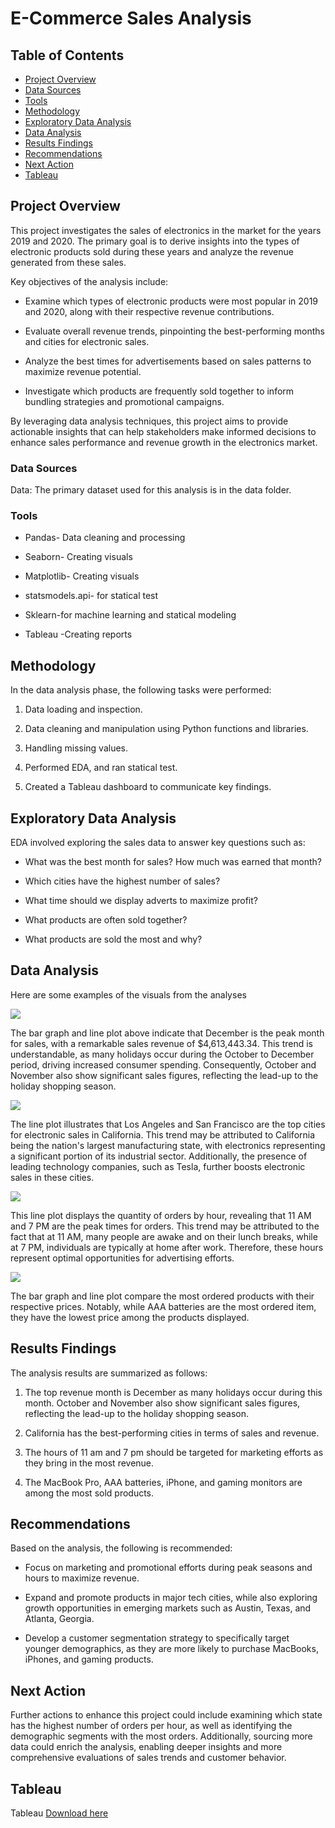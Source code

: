 # E-Commerce Sales Analysis

## Table of Contents 

- [Project Overview](#project-overview)
- [Data Sources ](#data-sources)
- [Tools](#tools)
- [Methodology](#methodology)
- [Exploratory Data Analysis](#exploratory-data-analysis)
- [Data Analysis](#data-analysis) 
- [Results Findings](#results-findings)
- [Recommendations](#recommendations)
- [Next Action](#next-action)
- [Tableau](#tableau)

## Project Overview 
This project investigates the sales of electronics in the market for the years 2019 and 2020. The primary goal is to derive insights into the types of electronic products sold during these years and analyze the revenue generated from these sales.

Key objectives of the analysis include:

  - Examine which types of electronic products were most popular in 2019 and 2020, along with their respective revenue contributions.

  - Evaluate overall revenue trends, pinpointing the best-performing months and cities for electronic sales.
    
  - Analyze the best times for advertisements based on sales patterns to maximize revenue potential.
  
  - Investigate which products are frequently sold together to inform bundling strategies and promotional campaigns.

By leveraging data analysis techniques, this project aims to provide actionable insights that can help stakeholders make informed decisions to enhance sales performance and revenue growth in the electronics market.

### Data Sources 

Data: The primary dataset used for this analysis is in the data folder. 

### Tools 

- Pandas- Data cleaning and processing
  
- Seaborn- Creating visuals
  
- Matplotlib- Creating visuals
  
- statsmodels.api- for statical test
  
- Sklearn-for machine learning and statical modeling
  
- Tableau -Creating reports

## Methodology 
  In the data analysis phase, the following tasks were performed:
  
  1. Data loading and inspection.
     
  2. Data cleaning and manipulation using Python functions and libraries.
     
  3. Handling missing values.
     
  4. Performed EDA, and ran statical test.
     
  5. Created a Tableau dashboard to communicate key findings. 

## Exploratory Data Analysis

EDA involved exploring the sales data to answer key questions such as: 

- What was the best month for sales? How much was earned that month?
  
- Which cities have the highest number of sales?
  
- What time should we display adverts to maximize profit?
  
- What products are often sold together?
  
- What products are sold the most and why?

## Data Analysis 
Here are some examples of the visuals from the analyses 

![](image/Best_Month_for_Sales.jpg)

The bar graph and line plot above indicate that December is the peak month for sales, with a remarkable sales revenue of $4,613,443.34. This trend is understandable, as many holidays occur during the October to December period, driving increased consumer spending. Consequently, October and November also show significant sales figures, reflecting the lead-up to the holiday shopping season. 


![](image/2Best_city_for_Sales.jpg)

The line plot illustrates that Los Angeles and San Francisco are the top cities for electronic sales in California. This trend may be attributed to California being the nation's largest manufacturing state, with electronics representing a significant portion of its industrial sector. Additionally, the presence of leading technology companies, such as Tesla, further boosts electronic sales in these cities. 


![](image/order_by_hour.jpg)

This line plot displays the quantity of orders by hour, revealing that 11 AM and 7 PM are the peak times for orders. This trend may be attributed to the fact that at 11 AM, many people are awake and on their lunch breaks, while at 7 PM, individuals are typically at home after work. Therefore, these hours represent optimal opportunities for advertising efforts.


![](image/Product_ordered_price.jpg) 


The bar graph and line plot compare the most ordered products with their respective prices. Notably, while AAA batteries are the most ordered item, they have the lowest price among the products displayed.


## Results Findings
The analysis results are summarized as follows: 

1. The top revenue month is December as many holidays occur during this month. October and November also show significant sales figures, reflecting the lead-up to the holiday shopping season.
   
2. California has the best-performing cities in terms of sales and revenue.
   
3. The hours of 11 am and 7 pm should be targeted for marketing efforts as they bring in the most revenue.
   
4. The MacBook Pro, AAA batteries, iPhone, and gaming monitors are among the most sold products.

## Recommendations 
Based on the analysis, the following is recommended: 
- Focus on marketing and promotional efforts during peak seasons and hours to maximize revenue.
  
- Expand and promote products in major tech cities, while also exploring growth opportunities in emerging markets such as Austin, Texas, and Atlanta, Georgia.
  
- Develop a customer segmentation strategy to specifically target younger demographics, as they are more likely to purchase MacBooks, iPhones, and gaming products.
  
## Next Action
Further actions to enhance this project could include examining which state has the highest number of orders per hour, as well as identifying the demographic segments with the most orders. Additionally, sourcing more data could enrich the analysis, enabling deeper insights and more comprehensive evaluations of sales trends and customer behavior.

## Tableau 
Tableau [Download here](https://public.tableau.com/app/profile/thierno.barry8424/viz/ElectronicSales_16927830576570/Dashboard1)

